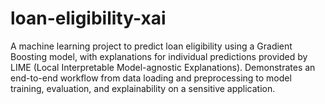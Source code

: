 # loan-eligibility-xai
A machine learning project to predict loan eligibility using a Gradient Boosting model, with explanations for individual predictions provided by LIME (Local Interpretable Model-agnostic Explanations). Demonstrates an end-to-end workflow from data loading and preprocessing to model training, evaluation, and explainability on a sensitive application.
